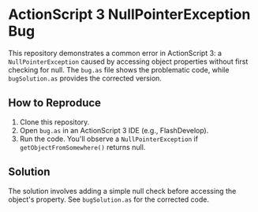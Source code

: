 # ActionScript 3 NullPointerException Bug

This repository demonstrates a common error in ActionScript 3: a `NullPointerException` caused by accessing object properties without first checking for null.  The `bug.as` file shows the problematic code, while `bugSolution.as` provides the corrected version.

## How to Reproduce

1. Clone this repository.
2. Open `bug.as` in an ActionScript 3 IDE (e.g., FlashDevelop).
3. Run the code.  You'll observe a `NullPointerException` if `getObjectFromSomewhere()` returns null.

## Solution

The solution involves adding a simple null check before accessing the object's property. See `bugSolution.as` for the corrected code.